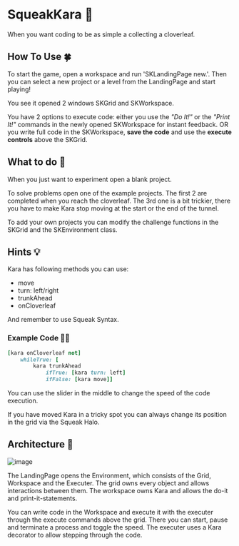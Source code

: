 # SqueakKara 🐞
When you want coding to be as simple a collecting a cloverleaf. 

## How To Use 🍀

To start the game, open a workspace and run 'SKLandingPage new.'. Then you can select a new project or a level from the LandingPage and start playing!

You see it opened 2 windows SKGrid and SKWorkspace. 

You have 2 options to execute code: either you use the *"Do It!"* or the *"Print It!"* commands in the newly opened SKWorkspace for instant feedback. OR you write full code in the SKWorkspace, **save the code** and use the **execute controls** above the SKGrid.

## What to do 🎱

When you just want to experiment open a blank project. 

To solve problems open one of the example projects. The first 2 are completed when you reach the cloverleaf. The 3rd one is a bit trickier, there you have to make Kara stop moving at the start or the end of the tunnel.

To add your own projects you can modify the challenge functions in the SKGrid and the SKEnvironment class. 

## Hints 💡

Kara has following methods you can use:
  - move
  - turn: left/right
  - trunkAhead
  - onCloverleaf

And remember to use Squeak Syntax.

### Example Code 👨‍💻

```ruby
[kara onCloverleaf not]
	whileTrue: [
		kara trunkAhead 
			ifTrue: [kara turn: left]
			ifFalse: [kara move]]
```

You can use the slider in the middle to change the speed of the code execution.

If you have moved Kara in a tricky spot you can always change its position in the grid via the Squeak Halo.

## Architecture 🌇

![image](https://github.com/hpi-swa-teaching/SqueakKara/assets/149858749/286cde60-77bf-498b-af44-65e80f10baff)

The LandingPage opens the Environment, which consists of the Grid, Workspace and the Executer. The grid owns every object and allows interactions between them. The workspace owns Kara and allows the do-it and print-it-statements. 

You can write code in the Workspace and execute it with the executer through the execute commands above the grid. There you can start, pause and terminate a process and toggle the speed. The executer uses a Kara decorator to allow stepping through the code. 

